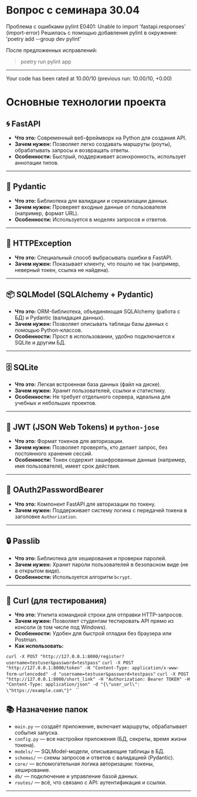 # Вопрос с семинара 30.04
Проблема с ошибками pylint E0401: Unable to import 'fastapi.responses' (import-error)
Решилась c помощью добавления pylint в окружение: 'poetry add --group dev pylint'

После предложенных исправлений:
> poetry run pylint app    
--------------------------------------------------------------------
Your code has been rated at 10.00/10 (previous run: 10.00/10, +0.00)


# Основные технологии проекта

## 🌀 FastAPI
- **Что это:** Современный веб-фреймворк на Python для создания API.
- **Зачем нужен:** Позволяет легко создавать маршруты (роуты), обрабатывать запросы и возвращать ответы.
- **Особенности:** Быстрый, поддерживает асинхронность, использует аннотации типов.

---

## 🧪 Pydantic
- **Что это:** Библиотека для валидации и сериализации данных.
- **Зачем нужен:** Проверяет входные данные от пользователя (например, формат URL).
- **Особенности:** Используется в моделях запросов и ответов.

---

## 📄 HTTPException
- **Что это:** Специальный способ выбрасывать ошибки в FastAPI.
- **Зачем нужен:** Показывает клиенту, что пошло не так (например, неверный токен, ссылка не найдена).

---

## 📦 SQLModel (SQLAlchemy + Pydantic)
- **Что это:** ORM-библиотека, объединяющая SQLAlchemy (работа с БД) и Pydantic (валидация данных).
- **Зачем нужен:** Позволяет описывать таблицы базы данных с помощью Python-классов.
- **Особенности:** Прост в использовании, удобно подключается к SQLite и другим БД.

---

## 🗄️ SQLite
- **Что это:** Легкая встроенная база данных (файл на диске).
- **Зачем нужен:** Хранит пользователей, ссылки и статистику.
- **Особенности:** Не требует отдельного сервера, идеальна для учебных и небольших проектов.

---

## 🔐 JWT (JSON Web Tokens) и `python-jose`
- **Что это:** Формат токенов для авторизации.
- **Зачем нужен:** Позволяет проверять, кто делает запрос, без постоянного хранения сессий.
- **Особенности:** Токен содержит зашифрованные данные (например, имя пользователя), имеет срок действия.

---

## 🔑 OAuth2PasswordBearer
- **Что это:** Компонент FastAPI для авторизации по токену.
- **Зачем нужен:** Поддерживает систему логина с передачей токена в заголовке `Authorization`.

---

## 🔒 Passlib
- **Что это:** Библиотека для хеширования и проверки паролей.
- **Зачем нужен:** Хранит пароли пользователей в безопасном виде (не в открытом виде).
- **Особенности:** Используется алгоритм `bcrypt`.

---


## 🧰 Curl (для тестирования)
- **Что это:** Утилита командной строки для отправки HTTP-запросов.
- **Зачем нужен:** Позволяет студентам тестировать API прямо из консоли (в том числе под Windows).
- **Особенности:** Удобен для быстрой отладки без браузера или Postman.
- **Как использовать:** 

`curl -X POST "http://127.0.0.1:8000/register?username=testuser&password=testpass"`
`curl -X POST "http://127.0.0.1:8000/token" -H "Content-Type: application/x-www-form-urlencoded" -d "username=testuser&password=testpass"`
`curl -X POST "http://127.0.0.1:8000/short_link" -H "Authorization: Bearer ТОКЕН" -H "Content-Type: application/json" -d "{\"user_url\": \"https://example.com\"}" `
``



## 📚 Назначение папок

- `main.py` — создаёт приложение, включает маршруты, обрабатывает события запуска.
- `config.py` — все настройки приложения (БД, секреты, время жизни токена).
- `models/` — SQLModel-модели, описывающие таблицы в БД.
- `schemas/` — схемы запросов и ответов с валидацией (Pydantic).
- `core/` — вспомогательная логика авторизации: токены, хеширование.
- `db/` — подключение и управление базой данных.
- `routes/` — всё, что связано с API: аутентификация и ссылки.

---